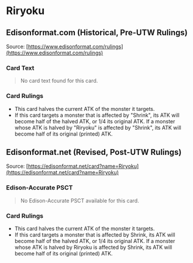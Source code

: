 # Riryoku

## Edisonformat.com (Historical, Pre-UTW Rulings)

Source: [https://www.edisonformat.com/rulings](https://www.edisonformat.com/rulings)

### Card Text

> No card text found for this card.

### Card Rulings

*   This card halves the current ATK of the monster it targets.
*   If this card targets a monster that is affected by "Shrink", its ATK will become half of the halved ATK, or 1/4 its original ATK. If a monster whose ATK is halved by "Riryoku" is affected by "Shrink", its ATK will become half of its original (printed) ATK.

## Edisonformat.net (Revised, Post-UTW Rulings)

Source: [https://edisonformat.net/card?name=Riryoku](https://edisonformat.net/card?name=Riryoku)

### Edison-Accurate PSCT

> No Edison-Accurate PSCT available for this card.

### Card Rulings

*   This card halves the current ATK of the monster it targets.
*   If this card targets a monster that is affected by Shrink, its ATK will become half of the halved ATK, or 1/4 its original ATK. If a monster whose ATK is halved by Riryoku is affected by Shrink, its ATK will become half of its original (printed) ATK.
            